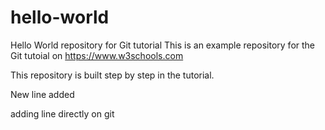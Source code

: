 # hello-world
Hello World repository for Git tutorial
This is an example repository for the Git tutoial on https://www.w3schools.com

This repository is built step by step in the tutorial.

New line added

adding line directly on git
